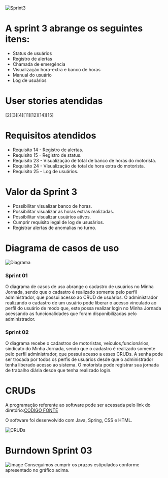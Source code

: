 
![Sprint3](https://github.com/PITime01/Minha-Jornada/blob/SPRINT-3/STORY%20CARDS_sprint3.gif)


# A sprint 3 abrange os seguintes itens:
* Status de usuários
* Registro de alertas
* Chamada de emergência
* Visualização hora-extra e banco de horas
* Manual do usuário
* Log de usuários


# User stories atendidas
[2][3][4][11][12][14][15]

# Requisitos atendidos
* Requisito 14 - Registro de alertas.
* Requisito 15 - Registro de status.
* Requisito 23 - Visualização de total de banco de horas do motorista.
* Requisito 24 - Visualização de total de hora extra do motorista.
* Requisito 25 - Log de usuários.

# Valor da Sprint 3
* Possibilitar visualizar banco de horas.
* Possibilitar visualizar as horas extras realizadas.
* Possibilitar visualizar usuários ativos.
* Cumprir requisito legal de log de ususários.
* Registrar alertas de anomalias no turno.


# Diagrama de casos de uso

![Diagrama](https://github.com/PITime01/Minha-Jornada/blob/SPRINT-3/SPRINT%203/Diagrama%20sprint03.jpg)

### Sprint 01
O diagrama de casos de uso abrange o cadastro de usuários no Minha Jornada, sendo que o cadastro é realizado somente pelo perfil administrador, que possui acesso ao CRUD de usuários.
O administrador realizando o cadastro de um usuário pode liberar o acesso vinculado ao perfil do usuário de modo que, este possa realizar login no Minha Jornada acessando as funcionalidades que foram disponibilizadas pelo administrador.

### Sprint 02
O diagrama recebe o cadastros de motoristas, veículos,funcionários, sindicato do Minha Jornada, sendo que o cadastro é realizado somente pelo perfil administrador, que possui acesso a esses CRUDs.
A senha pode ser trocada por todos os perfis de usuários desde que o administrador tenha liberado acesso ao sistema.
O motorista pode registrar sua jornada de trabalho diária desde que tenha realizado login.

# CRUDs
A programação referente ao software pode ser acessada pelo link do diretório:[CODIGO FONTE](https://github.com/PITime01/Minha-Jornada/tree/SPRINT-3/codigo-fonte)

O software foi desenvolvido com Java, Spring, CSS e HTML.

![CRUDs](https://github.com/PITime01/Minha-Jornada/blob/SPRINT-2/crud_final_6.gif)


# Burndown Sprint 03
![image](https://user-images.githubusercontent.com/71779649/100545232-976d9d00-3239-11eb-8caa-e91f3ab94841.png)
Conseguimos cumprir os prazos estipulados conforme apresentado no gráfico acima.
